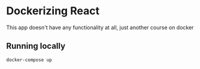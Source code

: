 # Dockerizing React

This app doesn't have any functionality at all, just another course on docker

## Running locally
```bash
docker-compose up
```
